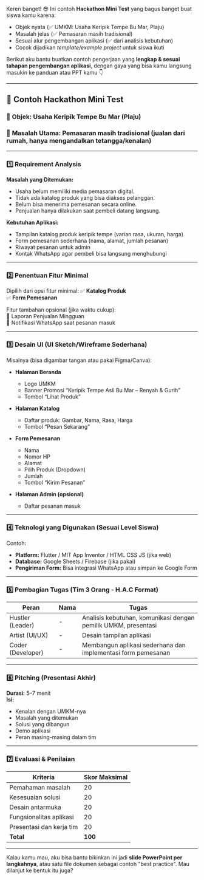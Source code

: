 Keren banget! 😎 Ini contoh **Hackathon Mini Test** yang bagus banget buat siswa kamu karena:

- Objek nyata (✅ UMKM: Usaha Keripik Tempe Bu Mar, Plaju)  
- Masalah jelas (✅ Pemasaran masih tradisional)  
- Sesuai alur pengembangan aplikasi (✅ dari analisis kebutuhan)  
- Cocok dijadikan *template/example project* untuk siswa ikuti

Berikut aku bantu buatkan contoh pengerjaan yang **lengkap & sesuai tahapan pengembangan aplikasi**, dengan gaya yang bisa kamu langsung masukin ke panduan atau PPT kamu 👇

---

## 🧠 **Contoh Hackathon Mini Test**
### 🎯 **Objek:** Usaha Keripik Tempe Bu Mar (Plaju)  
### 📌 **Masalah Utama:** Pemasaran masih tradisional (jualan dari rumah, hanya mengandalkan tetangga/kenalan)

---

### 1️⃣ **Requirement Analysis**  
**Masalah yang Ditemukan:**
- Usaha belum memiliki media pemasaran digital.
- Tidak ada katalog produk yang bisa diakses pelanggan.
- Belum bisa menerima pemesanan secara online.
- Penjualan hanya dilakukan saat pembeli datang langsung.

**Kebutuhan Aplikasi:**
- Tampilan katalog produk keripik tempe (varian rasa, ukuran, harga)
- Form pemesanan sederhana (nama, alamat, jumlah pesanan)
- Riwayat pesanan untuk admin
- Kontak WhatsApp agar pembeli bisa langsung menghubungi

---

### 2️⃣ **Penentuan Fitur Minimal**
Dipilih dari opsi fitur minimal:
✅ **Katalog Produk**  
✅ **Form Pemesanan**

Fitur tambahan opsional (jika waktu cukup):  
🔲 Laporan Penjualan Mingguan  
🔲 Notifikasi WhatsApp saat pesanan masuk  

---

### 3️⃣ **Desain UI (UI Sketch/Wireframe Sederhana)**
Misalnya (bisa digambar tangan atau pakai Figma/Canva):

- **Halaman Beranda**
  - Logo UMKM
  - Banner Promosi “Keripik Tempe Asli Bu Mar – Renyah & Gurih”
  - Tombol “Lihat Produk”

- **Halaman Katalog**
  - Daftar produk: Gambar, Nama, Rasa, Harga
  - Tombol “Pesan Sekarang”

- **Form Pemesanan**
  - Nama
  - Nomor HP
  - Alamat
  - Pilih Produk (Dropdown)
  - Jumlah
  - Tombol “Kirim Pesanan”

- **Halaman Admin (opsional)**
  - Daftar pesanan masuk

---

### 4️⃣ **Teknologi yang Digunakan (Sesuai Level Siswa)**
Contoh:
- **Platform:** Flutter / MIT App Inventor / HTML CSS JS (jika web)
- **Database:** Google Sheets / Firebase (jika pakai)
- **Pengiriman Form:** Bisa integrasi WhatsApp atau simpan ke Google Form

---

### 5️⃣ **Pembagian Tugas (Tim 3 Orang - H.A.C Format)**
| Peran | Nama | Tugas |
|-------|------|-------|
| Hustler (Leader) | - | Analisis kebutuhan, komunikasi dengan pemilik UMKM, presentasi |
| Artist (UI/UX) | - | Desain tampilan aplikasi |
| Coder (Developer) | - | Membangun aplikasi sederhana dan implementasi form pemesanan |

---

### 6️⃣ **Pitching (Presentasi Akhir)**
**Durasi:** 5–7 menit  
**Isi:**
- Kenalan dengan UMKM-nya
- Masalah yang ditemukan
- Solusi yang dibangun
- Demo aplikasi
- Peran masing-masing dalam tim

---

### 7️⃣ **Evaluasi & Penilaian**
| Kriteria | Skor Maksimal |
|----------|----------------|
| Pemahaman masalah | 20 |
| Kesesuaian solusi | 20 |
| Desain antarmuka | 20 |
| Fungsionalitas aplikasi | 20 |
| Presentasi dan kerja tim | 20 |
| **Total** | **100** |

---

Kalau kamu mau, aku bisa bantu bikinkan ini jadi **slide PowerPoint per langkahnya**, atau satu file dokumen sebagai contoh "best practice". Mau dilanjut ke bentuk itu juga?
